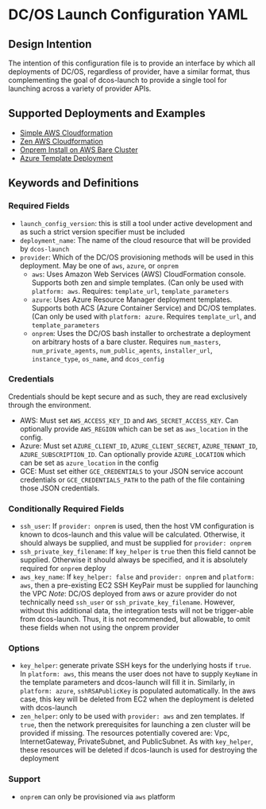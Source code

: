 # DC/OS Launch Configuration YAML
## Design Intention
The intention of this configuration file is to provide an interface by which
all deployments of DC/OS, regardless of provider, have a similar format, thus
complementing the goal of dcos-launch to provide a single tool for launching
across a variety of provider APIs.

## Supported Deployments and Examples
- [Simple AWS Cloudformation](aws-cf.yaml)
- [Zen AWS Cloudformation](aws-zen-cf.yaml)
- [Onprem Install on AWS Bare Cluster](aws-onprem.yaml)
- [Azure Template Deployment](azure.yaml)

## Keywords and Definitions
### Required Fields
* `launch_config_version`: this is still a tool under active development and as such a strict version specifier must be included
* `deployment_name`: The name of the cloud resource that will be provided by `dcos-launch`
* `provider`: Which of the DC/OS provisioning methods will be used in this deployment. May be one of `aws`, `azure`, or `onprem`
  * `aws`: Uses Amazon Web Services (AWS) CloudFormation console. Supports both zen and simple templates. (Can only be used with `platform: aws`. Requires: `template_url`, `template_parameters`
  * `azure`: Uses Azure Resource Manager deployment templates. Supports both ACS (Azure Container Service) and DC/OS templates. (Can only be used with `platform: azure`. Requires `template_url`, and `template_parameters`
  * `onprem`: Uses the DC/OS bash installer to orchestrate a deployment on arbitrary hosts of a bare cluster. Requires `num_masters`, `num_private_agents`, `num_public_agents`, `installer_url`, `instance_type`, `os_name`, and `dcos_config`

### Credentials
Credentials should be kept secure and as such, they are read exclusively through the environment.
* AWS: Must set `AWS_ACCESS_KEY_ID` and `AWS_SECRET_ACCESS_KEY`. Can optionally provide `AWS_REGION` which can be set as `aws_location` in the config.
* Azure: Must set `AZURE_CLIENT_ID`, `AZURE_CLIENT_SECRET`, `AZURE_TENANT_ID`, `AZURE_SUBSCRIPTION_ID`. Can optionally provide `AZURE_LOCATION` which can be set as `azure_location` in the config
* GCE: Must set either `GCE_CREDENTIALS` to your JSON service account credentials or `GCE_CREDENTIALS_PATH` to the path of the file containing those JSON credentials.

### Conditionally Required Fields
* `ssh_user`: If `provider: onprem` is used, then the host VM configuration is known to dcos-launch and this value will be calculated. Otherwise, it should always be supplied, and must be supplied for `provider: onprem`
* `ssh_private_key_filename`: If `key_helper` is `true` then this field cannot be supplied. Otherwise it should always be specified, and it is absolutely required for `onprem` deploy
* `aws_key_name`: If `key_helper: false` and `provider: onprem` and `platform: aws`, then a pre-existing EC2 SSH KeyPair must be supplied for launching the VPC
_Note_: DC/OS deployed from aws or azure provider do not technically need `ssh_user` or `ssh_private_key_filename`. However, without this additional data, the integration tests will not be trigger-able from dcos-launch. Thus, it is not recommended, but allowable, to omit these fields when not using the onprem provider

### Options
* `key_helper`: generate private SSH keys for the underlying hosts if `true`. In `platform: aws`, this means the user does not have to supply `KeyName` in the template parameters and dcos-launch will fill it in. Similarly, in `platform: azure`, `sshRSAPublicKey` is populated automatically. In the aws case, this key will be deleted from EC2 when the deployment is deleted with dcos-launch
* `zen_helper`: only to be used with `provider: aws` and zen templates. If `true`, then the network prerequisites for launching a zen cluster will be provided if missing. The resources potentially covered are: Vpc, InternetGateway, PrivateSubnet, and PublicSubnet. As with `key_helper`, these resources will be deleted if dcos-launch is used for destroying the deployment

### Support
* `onprem` can only be provisioned via `aws` platform
